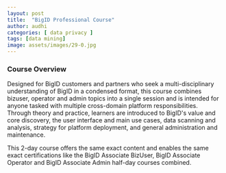 ```yaml
---
layout: post
title:  "BigID Professional Course"
author: audhi
categories: [ data privacy ]
tags: [data mining]
image: assets/images/29-0.jpg
---
```


### Course Overview
Designed for BigID customers and partners who seek a multi-disciplinary understanding of BigID in a condensed format, this course combines bizuser, operator and admin topics into a single session and is intended for anyone tasked with multiple cross-domain platform responsibilities. Through theory and practice, learners are introduced to BigID's value and core discovery, the user interface and main use cases, data scanning and analysis, strategy for platform deployment, and general administration and maintenance.

This 2-day course offers the same exact content and enables the same exact certifications like the BigID Associate BizUser, BigID Associate Operator and BigID Associate Admin half-day courses combined.

<div data-iframe-width="150" data-iframe-height="270" data-share-badge-id="b503e47c-4139-430e-9107-4a697246138a" data-share-badge-host="https://www.credly.com"></div><script type="text/javascript" async src="//cdn.credly.com/assets/utilities/embed.js"></script>
